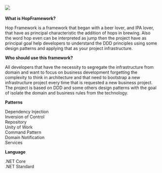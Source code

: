 # <img src="https://i.imgur.com/viGfas1.jpg"/>

<b>What is HopFramework?</b>

Hop Framework is a framework that began with a beer lover, and IPA lover, that have as principal characteristic the addition of hops in brewing. Also the word hop even can be interpreted as jump then the project have as principal goal help developers to understand the DDD principles using some design patterns and applying that as your project infrastructure.

<b>Who should use this framework?</b>

All developers that have the necessity to segregate the infrastructure from domain and want to focus on business development forgetting the complexity to think in architecture and that need to bootstrap a new infrastructure project every time that is requested a new business project.<br/>
The project is based on DDD and some others design patterns with the goal of isolate the domain and business rules from the technology.

<b>Patterns</b>

Dependency Injection<br/>
Inversion of Control<br/>
Repository<br/>
Unity of Work<br/>
Command Pattern<br/>
Domain Notification<br/>
Services<br/>

<b>Language</b>

.NET Core<br/>
.NET Standard
